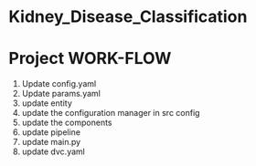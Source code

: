 # Kidney_Disease_Classification

# Project WORK-FLOW
1. Update config.yaml
2. Update params.yaml
3. update entity
4. update the configuration manager in src config
5. update the components 
6. update pipeline
7. update main.py
8. update dvc.yaml
